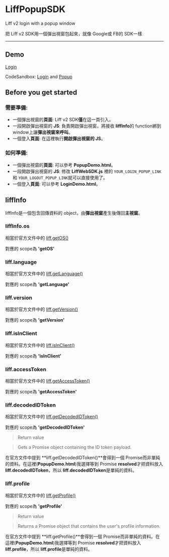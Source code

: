 # LiffPopupSDK
Liff v2 login with a popup window

把 Liff v2 SDK用一個彈出視窗包起來，就像 Google或 FB的 SDK一樣

----
## Demo
[Login](https://hg0v6.csb.app/)

CodeSandbox:
[Login](https://codesandbox.io/s/lifflogin-hg0v6) and
[Popup](https://codesandbox.io/s/liffpopup-ye99l)

## Before you get started

### 需要準備:

* 一個彈出視窗的**頁面**: Liff v2 SDK**僅**在這一頁引入。
* 一段開啟彈出視窗的 **JS**: 負責開啟彈出視窗，將接收 **liffInfo**的 function綁到 window上讓**彈出視窗來呼叫**。
* 一個登入**頁面**: 在這裡執行**開啟彈出視窗的 JS**。

### 如何準備:

* 一個彈出視窗的**頁面**: 可以參考 **PopupDemo.html**。
* 一段開啟彈出視窗的 **JS**: 修改 **LiffWebSDK.js** 裡的 `YOUR_LOGIN_POPUP_LINK`和 `YOUR_LOGOUT_POPUP_LINK`就可以直接使用了。
* 一個登入**頁面**: 可以參考 **LoginDemo.html**。

## liffInfo

liffInfo是一個包含回傳資料的 object，由**彈出視窗**產生後傳回**主視窗**。

### liffInfo.os
相當於官方文件中的 [liff.getOS()](https://developers.line.biz/en/reference/liff/#get-os)

對應的 scope為 **'getOS'**

### liff.language
相當於官方文件中的 [liff.getLanguage()](https://developers.line.biz/en/reference/liff/#get-language)

對應的 scope為 **'getLanguage'**

### liff.version
相當於官方文件中的 [liff.getVersion()](https://developers.line.biz/en/reference/liff/#get-version)

對應的 scope為 **'getVersion'**

### liff.isInClient
相當於官方文件中的 [liff.isInClient()](https://developers.line.biz/en/reference/liff/#is-in-client)

對應的 scope為 **'isInClient'**

### liff.accessToken
相當於官方文件中的 [liff.getAccessToken()](https://developers.line.biz/en/reference/liff/#get-access-token)

對應的 scope為 **'getAccessToken'**

### liff.decodedIDToken
相當於官方文件中的 [liff.getDecodedIDToken()](https://developers.line.biz/en/reference/liff/#get-decoded-id-token)

對應的 scope為 **'getDecodedIDToken'**

> Return value 

> Gets a Promise object containing the ID token payload.

在官方文件中提到 **liff.getDecodedIDToken()**會得到一個 Promise而非單純的資料。在這裡(**PopupDemo.html**)我選擇等到 Promise **resolved**才把資料放入 **liff.decodedIDToken**，所以 **liff.decodedIDToken**是單純的資料。

### liff.profile
相當於官方文件中的 [liff.getProfile()](https://developers.line.biz/en/reference/liff/#get-profile)

對應的 scope為 **'getProfile'**

> Return value 

> Returns a Promise object that contains the user's profile information.

在官方文件中提到 **liff.getProfile()**會得到一個 Promise而非單純的資料。在這裡(**PopupDemo.html**)我選擇等到 Promise **resolved**才把資料放入 **liff.profile**，所以 **liff.profile**是單純的資料。
